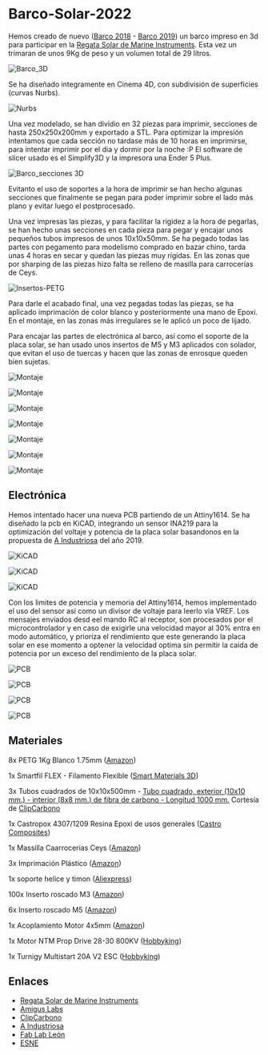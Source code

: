 # Barco-Solar-2022

Hemos creado de nuevo (<a href="https://www.amiguslabs.org/portfolio_page/barco-solar/" target="_blank">Barco 2018</a> -  <a href="https://www.amiguslabs.org/portfolio_page/amigus-labs-barco-solar19/" target="_blank">Barco 2019</a>) un barco impreso en 3d para participar en la <a href="http://regatasolar.org" target="_blank">Regata Solar de Marine Instruments</a>. Esta vez un trimaran de unos 9Kg de peso y un volumen total de 29 litros.

![Barco_3D](imagenes/cinema_4d_barco.png)

Se ha diseñado integramente en Cinema 4D, con subdivisión de superficies (curvas Nurbs).

![Nurbs](imagenes/barco_todo_nurbs.png)

Una vez modelado, se han dividio en 32 piezas para imprimir, secciones de hasta 250x250x200mm y exportado a STL. Para optimizar la impresión intentamos que cada sección no tardase más de 10 horas en imprimirse, para intentar imprimir por el dia y dormir por la noche :P El software de slicer usado es el Simplify3D y la impresora una Ender 5 Plus.

![Barco_secciones 3D](imagenes/barco_partes.png)

Evitanto el uso de soportes a la hora de imprimir se han hecho algunas secciones que finalmente se pegan para poder imprimir sobre el lado más plano y evitar luego el postprocesado.

Una vez impresas las piezas, y para facilitar la rigidez a la hora de pegarlas, se han hecho unas secciones en cada pieza para pegar y encajar unos pequeños tubos impresos de unos 10x10x50mm. Se ha pegado todas las partes con pegamento para modelismo comprado en bazar chino, tarda unas 4 horas en secar y quedan las piezas muy rígidas. En las zonas que por sharping de las piezas hizo falta se relleno de masilla para carrocerías de Ceys. 

![Insertos-PETG](imagenes/1-inserto_petg.png)

Para darle el acabado final, una vez pegadas todas las piezas, se ha aplicado imprimación de color blanco y posteriormente una mano de Epoxi. En el montaje, en las zonas más irregulares se le aplicó un poco de lijado.

Para encajar las partes de electrónica al barco, así como el soporte de la placa solar, se han usado unos insertos de M5 y M3 aplicados con solador, que evitan el uso de tuercas y hacen que las zonas de enrosque queden bien sujetas.

![Montaje](imagenes/montaje.jpg)

![Montaje](imagenes/montaje1.png)

![Montaje](imagenes/montaje2.png)

![Montaje](imagenes/montaje3.png)

![Montaje](imagenes/montaje4.png)

![Montaje](imagenes/montaje5.png)

![Montaje](imagenes/montaje6.png)


## Electrónica

Hemos intentado hacer una nueva PCB partiendo de un Attiny1614. Se ha diseñado la pcb en KiCAD, integrando un sensor INA219 para la optimización del voltaje y potencia de la placa solar basandonos en la propuesta de <a href="https://github.com/aindustriosa/Solar_MPPT_board" target="_blank">A Industriosa</a> del año 2019.

![KiCAD](imagenes/kicad1.png)

![KiCAD](imagenes/kicad2.png)

![KiCAD](imagenes/kicad3.png)

Con los limites de potencia y memoria del Attiny1614, hemos implementado el uso del sensor así como un divisor de voltaje para leerlo via VREF. Los mensajes enviados desd eel mando RC al receptor, son procesados por el microcontrolador y en caso de exigirle una velocidad mayor al 30% entra en modo automático, y prioriza el rendimiento que este generando la placa solar en ese momento a optener la velocidad optima sin permitir la caida de potencia por un exceso del rendimiento de la placa solar.

![PCB](imagenes/pcb.png)

![PCB](imagenes/pcb1.png)

![PCB](imagenes/pcb1.jpg)

![PCB](imagenes/pcb2.jpg)

## Materiales

8x PETG 1Kg Blanco 1.75mm (<a href="https://www.amazon.es/dp/B08C4YP5RS/ref=twister_B08HSFRV2M?_encoding=UTF8&th=1" target="_blank">Amazon</a>)

1x Smartfil FLEX - Filamento Flexible (<a href="https://www.smartmaterials3d.com/flex-filamento#/1-tamano-s_330g/26-diametro-175_mm/29-color-sapphire" target="_blank">Smart Materials 3D</a>)
  
3x Tubos cuadrados de 10x10x500mm - <a href="https://www.clipcarbono.com/es/home/947-tubo-exterior-cuadrado-10x10-mm-interior-cuadrado-8x8-mm-de-fibra-de-carbono-longitud-1000-mm.html" target="_blank">Tubo cuadrado, exterior (10x10 mm.) - interior (8x8 mm.) de fibra de carbono - Longitud 1000 mm.</a> Cortesía de <a href="https://www.clipcarbono.com" target="_blank">ClipCarbono</a>

1x Castropox 4307/1209 Resina Epoxi de usos generales (<a href="https://www.castrocompositesshop.com/es/resinas/1099-resina-epoxi-castropox-43071209.html" target="_blank">Castro Composites</a>)

1x Massilla Caarrocerias Ceys (<a href="https://www.amazon.es/Desconocido-M59016-Adhesivo-masilla-carrocerias/dp/B00ITVXML6" target="_blank">Amazon</a>)

3x Imprimación Plástico (<a href="https://www.amazon.es/MTN-IMPRIMACIÓN-PLÁSTICOS-400-ML/dp/B00WG2K6W2/ref=sr_1_15?__mk_es_ES=ÅMÅŽÕÑ&crid=2E2QZXNCDXAI6&keywords=imprimacion&qid=1655512005&sprefix=imprimacion%2Caps%2C124&sr=8-15" target="_blank">Amazon</a>)

1x soporte helice y timon (<a href="https://es.aliexpress.com/item/32901476708.html" target="_blank">Aliexpress</a>)

100x Inserto roscado M3 (<a href="https://www.amazon.es/gp/product/B08BCRZZS3/ref=ppx_yo_dt_b_asin_title_o00_s00?ie=UTF8&th=1" target="_blank">Amazon</a>)

6x Inserto roscado M5 (<a href="https://www.amazon.es/gp/product/B07YSVXWS8/ref=ppx_yo_dt_b_asin_title_o00_s00?ie=UTF8&th=1" target="_blank">Amazon</a>)

1x Acoplamiento Motor 4x5mm (<a href="https://www.amazon.es/gp/product/B09LV3KD4H/ref=ppx_yo_dt_b_asin_title_o05_s00?ie=UTF8&th=1" target="_blank">Amazon</a>)

1x Motor NTM Prop Drive 28-30 800KV (<a href="https://hobbyking.com/es_es/propdrive-v2-2830-800kv-brushless-outrunner-motor.html" target="_blank">Hobbyking</a>)

1x Turnigy Multistart 20A V2 ESC (<a href="https://hobbyking.com/es_es/turnigy-multistar-20a-v2-esc-with-blheli-and-4a-lbec-2-6s.html" target="_blank">Hobbyking</a>)

## Enlaces

- <a href="http://regatasolar.org" target="_blank">Regata Solar de Marine Instruments</a>
- <a href="https://www.amiguslabs.org" target="_blank">Amigus Labs</a>
- <a href="https://www.clipcarbono.com" target="_blank">ClipCarbono</a>
- <a href="http://aindustriosa.org" target="_blank">A Industriosa</a>
- <a href="https://fablableon.org" target="_blank">Fab Lab León</a>
- <a href="https://www.esne.es" target="_blank">ESNE</a>


